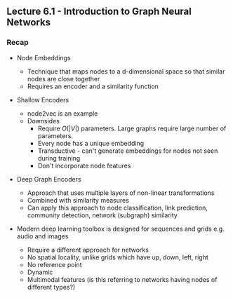 ## Lecture 6.1 - Introduction to Graph Neural Networks

### Recap

- Node Embeddings
    - Technique that maps nodes to a d-dimensional space so that similar nodes are close together
    - Requires an encoder and a similarity function

- Shallow Encoders
    - node2vec is an example
    - Downsides
        - Require $O(|V|)$ parameters. Large graphs require large number of parameters.
        - Every node has a unique embedding
        - Transductive - can't generate embeddings for nodes not seen during training
        - Don't incorporate node features

- Deep Graph Encoders
    - Approach that uses multiple layers of non-linear transformations
    - Combined with similarity measures
    - Can apply this approach to node classification, link prediction, community detection, network (subgraph) similarity
 
 - Modern deep learning toolbox is designed for sequences and grids e.g. audio and images
     - Require a different approach for networks
     - No spatial locality, unlike grids which have up, down, left, right
     - No reference point
     - Dynamic
     - Multimodal features (is this referring to networks having nodes of different types?)
